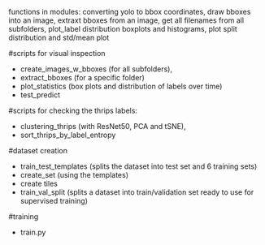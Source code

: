 functions in modules: converting yolo to bbox coordinates, draw bboxes into an image, extraxt bboxes from an image, get all filenames from all subfolders, plot_label distribution boxplots and histograms, plot split distribution and std/mean plot 

#scripts for visual inspection
- create_images_w_bboxes (for all subfolders),
- extract_bboxes (for a specific folder)
- plot_statistics (box plots and distribution of labels over time)
- test_predict

#scripts for checking the thrips labels:
- clustering_thrips (with ResNet50, PCA and tSNE), 
- sort_thrips_by_label_entropy

#dataset creation
- train_test_templates (splits the dataset into test set and 6 training sets)
- create_set (using the templates)
- create tiles
- train_val_split (splits a dataset into train/validation set ready to use for supervised training)

#training
- train.py
